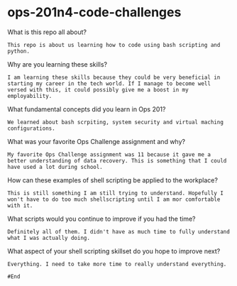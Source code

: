 # ops-201n4-code-challenges


What is this repo all about?

    This repo is about us learning how to code using bash scripting and python.

Why are you learning these skills?

    I am learning these skills because they could be very beneficial in starting my career in the tech world. If I manage to become well versed with this, it could possibly give me a boost in my employability.

What fundamental concepts did you learn in Ops 201?

    We learned about bash scrpiting, system security and virtual maching configurations.

What was your favorite Ops Challenge assignment and why?

    My favorite Ops Challenge assignment was 11 because it gave me a better understanding of data recovery. This is something that I could have used a lot during school.

How can these examples of shell scripting be applied to the workplace?

    This is still something I am still trying to understand. Hopefully I won't have to do too much shellscripting until I am mor comfortable with it.

What scripts would you continue to improve if you had the time?

    Definitely all of them. I didn't have as much time to fully understand what I was actually doing.

What aspect of your shell scripting skillset do you hope to improve next?

    Everything. I need to take more time to really understand everything.

    #End
